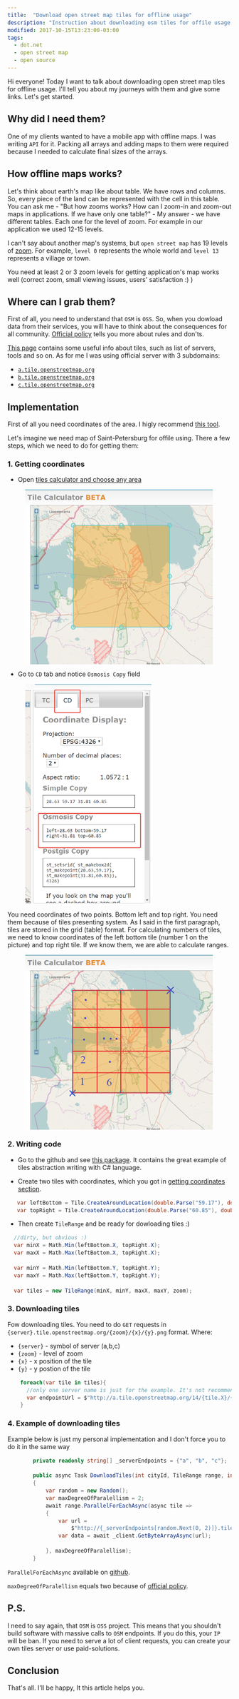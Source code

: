 ```yaml
---
title:  "Download open street map tiles for offline usage"
description: "Instruction about downloading osm tiles for offile usage with C#"
modified: 2017-10-15T13:23:00-03:00
tags:
  - dot.net
  - open street map
  - open source
---
```

Hi everyone! Today I want to talk about downloading open street map tiles for offline usage.
I'll tell you about my journeys with them and give some links. Let's get started.

## Why did I need them?
One of my clients wanted to have a mobile app with offline maps. I was writing `API` for it.
Packing all arrays and adding maps to them were required because I needed to calculate final sizes of the arrays.


## How offline maps works?
Let's think about earth's map like about table. We have rows and columns. So, every piece of the land can be represented with the cell in this table.
You can ask me - "But how zooms works? How can I zoom-in and zoom-out maps in applications. If we have only one table?" - My answer - we have different tables.
Each one for the level of zoom. For example in our application we used 12-15 levels.

I can't say about another map's systems, but `open street map` has 19 levels of <a href="http://wiki.openstreetmap.org/wiki/Zoom_levels">zoom</a>.
For example, `level 0` represents the whole world and `level 13` represents a village or town.

You need at least 2 or 3 zoom levels for getting application's map works well (correct zoom, small viewing issues, users' satisfaction :) )

## Where can I grab them?

First of all, you need to understand that `OSM` is `OSS`. So, when you dowload data from their services, you will have to think about the consequences for all community. <a href="https://operations.osmfoundation.org/policies/tiles/">Official policy</a> tells you more about rules and don'ts.

<a href="http://wiki.openstreetmap.org/wiki/Tiles">This page</a> contains some useful info about tiles, such as list of servers, tools and so on.
As for me I was using official server with 3 subdomains:
* <a href="http://a.tile.openstreetmap.org">`a.tile.openstreetmap.org`</a>
* <a href="http://b.tile.openstreetmap.org">`b.tile.openstreetmap.org`</a>
* <a href="http://c.tile.openstreetmap.org">`c.tile.openstreetmap.org`</a>

## Implementation

First of all you need coordinates of the area. 
I higly recommend <a href="http://tools.geofabrik.de/calc/">this tool</a>.

Let's imagine we need map of Saint-Petersburg for offile using.
There a few steps, which we need to do for getting them:

### 1. Getting coordinates<a name="getting-coordinates"></a>

* Open <a href="http://tools.geofabrik.de/calc/">tiles calculator and choose any area</a>
<figure class="align-center" style="width: 422px; height: 391px">
	<a href="/assets/images/osm/choosing.png"><img src="/assets/images/osm/choosing.png"></a>
</figure>

* Go to `CD` tab and notice `Osmosis Copy` field
<figure class="align-center" style="width: 284px; height: 494px">
	<a href="/assets/images/osm/coordinates.png"><img src="/assets/images/osm/coordinates.png"></a>
</figure>

You need coordinates of two points. Bottom left and top right. You need them because of tiles presenting system.
As I said in the first paragraph, tiles are stored in the grid (table) format. For calculating numbers of tiles,
we need to know coordinates of the left bottom tile (number 1 on the picture) and top right tile. If we know them, we are able to calculate ranges.
<figure class="align-center" style="width: 422px; height: 391px">
	<a href="/assets/images/osm/grid.png"><img src="/assets/images/osm/grid.png"></a>
</figure>

### 2. Writing code

* Go to the github and see <a href="https://github.com/OsmSharp/tiles">this package</a>. It contains the great example of 
tiles abstraction writing with C# language.

* Create two tiles with coordinates, which you got in <a href="#getting-coordinates">getting coordinates section</a>.

```csharp
   var leftBottom = Tile.CreateAroundLocation(double.Parse("59.17"), double.Parse("28.63"), 14);
   var topRight = Tile.CreateAroundLocation(double.Parse("60.85"), double.Parse("31.81"), 14);
```
* Then create `TileRange` and be ready for dowloading tiles :)

```csharp
  //dirty, but obvious :)
  var minX = Math.Min(leftBottom.X, topRight.X);
  var maxX = Math.Max(leftBottom.X, topRight.X);

  var minY = Math.Min(leftBottom.Y, topRight.Y);
  var maxY = Math.Max(leftBottom.Y, topRight.Y);

  var tiles = new TileRange(minX, minY, maxX, maxY, zoom);
```

### 3. Downloading tiles
Fow downloading tiles. You need to do `GET` requests in `{server}.tile.openstreetmap.org/{zoom}/{x}/{y}.png` format.
Where:
* `{server}` - symbol of server (a,b,c)
* `{zoom}` - level of zoom
* `{x}` - x position of the tile
* `{y}` - y postion of the tile 

```csharp
    foreach(var tile in tiles){
      //only one server name is just for the example. It's not recommended to use only 1 server endpoint
      var endpointUrl = $"http://a.tile.openstreetmap.org/14/{tile.X}/{tile.Y}.png"
    }
```

### 4. Example of downloading tiles
Example below is just my personal implementation and I don't force you to do it in the same way
```csharp
        private readonly string[] _serverEndpoints = {"a", "b", "c"};

        public async Task DownloadTiles(int cityId, TileRange range, int zoom)
        {
            var random = new Random();
            var maxDegreeOfParalellism = 2;
            await range.ParallelForEachAsync(async tile =>
            {
                var url =
                    $"http://{_serverEndpoints[random.Next(0, 2)]}.tile.openstreetmap.org/{zoom}/{tile.X}/{tile.Y}.png";
                var data = await _client.GetByteArrayAsync(url);

            }, maxDegreeOfParalellism);
        }
```
`ParallelForEachAsync` available on <a href="https://github.com/tyrotoxin/AsyncEnumerable">github</a>.


`maxDegreeOfParalellism` equals two because of <a href="https://operations.osmfoundation.org/policies/tiles/">official policy</a>.


## P.S.

I need to say again, that `OSM` is `OSS` project. This means that you shouldn't build software with massive calls to `OSM` endpoints. If you do this, your `IP` will be ban. If you need to serve a lot of client requests, you can create your own tiles server or use paid-solutions.

## Conclusion

That's all. I'll be happy, It this article helps you.